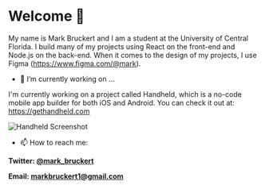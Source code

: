 # Welcome 👋
My name is Mark Bruckert and I am a student at the University of Central Florida. I build many of my projects using React on the front-end and Node.js on the back-end. When it comes to the design of my projects, I use Figma (https://www.figma.com/@mark).


- 🔭 I’m currently working on ...

I'm currently working on a project called Handheld, which is a no-code mobile app builder for both iOS and Android. You can check it out at: https://gethandheld.com

![Handheld Screenshot](https://storage.googleapis.com/handheld-images/Screen%20Shot%202021-04-14%20at%207.06.12%20PM.png)


- 📫 How to reach me: 

**Twitter: [@mark_bruckert](https://twitter.com/Mark_Bruckert)**

**Email: markbruckert1@gmail.com**

